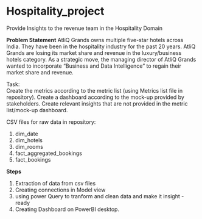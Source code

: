 # Hospitality_project
Provide Insights to the revenue team in the Hospitality Domain

**Problem Statement**
AtliQ Grands owns multiple five-star hotels across India. They have been in the hospitality industry for the past 20 years. AtliQ Grands are losing its market share and revenue in the luxury/business hotels category. As a strategic move, the managing director of AtliQ Grands wanted to incorporate “Business and Data Intelligence” to regain their market share and revenue. 

Task:  
Create the metrics according to the metric list (using Metrics list file in repository).
Create a dashboard according to the mock-up provided by stakeholders.
Create relevant insights that are not provided in the metric list/mock-up dashboard.

CSV files for raw data in repository:
1. dim_date
2. dim_hotels
3. dim_rooms
4. fact_aggregated_bookings
5. fact_bookings

**Steps**
1. Extraction of data from csv files
2. Creating connections in Model view
3. using power Query to tranform and clean data and make it insight -ready
4. Creating Dashboard on PowerBI desktop.
